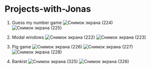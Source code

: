# Projects-with-Jonas

1. Guess my number game 
![Снимок экрана (224)](https://user-images.githubusercontent.com/79243168/156153595-7059dfa2-97fd-4be2-a0b8-36aea46b8370.png)
![Снимок экрана (225)](https://user-images.githubusercontent.com/79243168/156153602-892cee7d-9303-4dba-84a3-47e31e2eb5d0.png)

2. Modal windows
![Снимок экрана (222)](https://user-images.githubusercontent.com/79243168/156153668-42614449-aeda-4d3a-b0a9-69515698a2c9.png)
![Снимок экрана (223)](https://user-images.githubusercontent.com/79243168/156153673-38a52556-c842-45eb-ac7b-6fb84c37592e.png)

3. Pig game
![Снимок экрана (226)](https://user-images.githubusercontent.com/79243168/156541416-188558ad-37f1-486d-9bfb-1a0c59b04f2f.png)
![Снимок экрана (227)](https://user-images.githubusercontent.com/79243168/156541424-122c999b-df23-45cf-983d-46919651205c.png)
![Снимок экрана (228)](https://user-images.githubusercontent.com/79243168/156541429-19983143-58d7-4f12-9310-03eae2d2d045.png)

4. Bankist 
![Снимок экрана (325)](https://user-images.githubusercontent.com/79243168/168972392-4ccf6e59-d201-4b8a-85ba-7b1f361fc3d4.png)
![Снимок экрана (326)](https://user-images.githubusercontent.com/79243168/168972401-11071dc6-2c4c-494c-a1c6-2ee58b55e62f.png)
